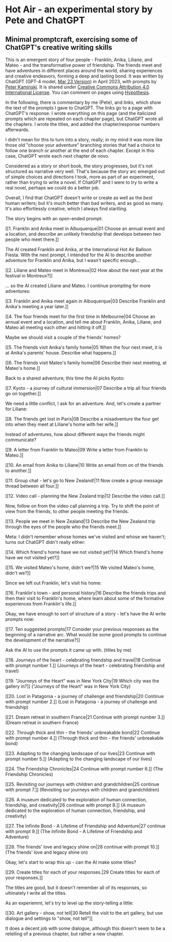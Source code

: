 # Hot Air - an experimental story by Pete and ChatGPT

## Minimal promptcraft, exercising some of ChatGPT's creative writing skills

This is an emergent story of four people - Franklin, Anika, Liliane, and Mateo - and the transformative power of friendship. The friends meet and have adventures in different places around the world, sharing experiences and creative endeavors, forming a deep and lasting bond. It was written by ChatGPT (GPT-4 model, [Mar 23 Version](https://help.openai.com/en/articles/6825453-chatgpt-release-notes)) in April 2023, with prompts by [Peter Kaminski](http://peterkaminski.wiki/). It is shared under [Creative Commons Attribution 4.0 International License](http://creativecommons.org/licenses/by/4.0/). You can comment on pages using [Hypothesis](https://web.hypothes.is/).

In the following, there is commentary by me (Pete), and links, which show the text of the prompts I gave to ChatGPT. The links go to a page with ChatGPT's response. I wrote everything on this page (and the italicized prompts which are repeated on each chapter page), but ChatGPT wrote all the chapters.  I wrote the titles, and added the chapter/response numbers afterwards.

I didn't mean for this to turn into a story, really; in my mind it was more like those old "choose your adventure" branching stories that had a choice to follow one branch or another at the end of each chapter. Except in this case, ChatGPT wrote each next chapter de novo.

Considered as a story or short book, the story progresses, but it's not structured as narrative very well. That's because the story arc emerged out of simple choices and directions I took, more as part of an experiment, rather than trying to write a novel. If ChatGPT and I were to try to write a real novel, perhaps we could do a better job.

Overall, I find that ChatGPT doesn't write or create as well as the *best* human writers; but it's much better than bad writers, and as good as many. It's also effortlessly creative, which I always find startling.

The story begins with an open-ended prompt:

[[1. Franklin and Anika meet in Albuquerque|01 Choose an annual event and a location, and describe an unlikely friendship that develops between two people who meet there.]]

The AI created Franklin and Anika, at the International Hot Air Balloon Fiesta.  With the next prompt, I intended for the AI to describe another adventure for Franklin and Anika, but I wasn't specific enough...

[[2. Liliane and Mateo meet in Montreux|02 How about the next year at the festival in Montreux?]]

... so the AI created Liliane and Mateo. I continue prompting for more adventures:

[[3. Franklin and Anika meet again in Albuquerque|03 Describe Franklin and Anika's meeting a year later.]]

[[4. The four friends meet for the first time in Melbourne|04 Choose an annual event and a location, and tell me about Franklin, Anika, Liliane, and Mateo all meeting each other and hitting it off.]]

Maybe we should visit a couple of the friends' homes?

[[5. The friends visit Anika's family home|05 When the four next meet, it is at Anika's parents' house. Describe what happens.]]

[[6. The friends visit Mateo's family home|06 Describe their next meeting, at Mateo's home.]]

Back to a shared adventure; this time the AI picks Kyoto:

[[7. Kyoto - a journey of cultural immersion|07 Describe a trip all four friends go on together.]]

We need a little conflict, I ask for an adventure. And, let's create a partner for Liliane:

[[8. The friends get lost in Paris|08 Describe a misadventure the four get into when they meet at Liliane's home with her wife.]]

Instead of adventures, how about different ways the friends might communicate?

[[9. A letter from Franklin to Mateo|09 Write a letter from Franklin to Mateo.]]

[[10. An email from Anika to Liliane|10 Write an email from on of the friends to another.]]

[[11. Group chat - let's go to New Zealand!|11 Now create a group message thread between all four.]]

[[12. Video call - planning the New Zealand trip|12 Describe the video call.]]

Now, follow on from the video call planning a trip. Try to shift the point of view from the friends, to other people meeting the friends.

[[13. People we meet in New Zealand|13 Describe the New Zealand trip through the eyes of the people who the friends meet.]]

Meta: I didn't remember whose homes we've visited and whose we haven't; turns out ChatGPT didn't really either:

[[14. Which friend's home have we not visited yet?|14 Which friend's home have we not visited yet?]]

[[15. We visited Mateo's home, didn't we?|15 We visited Mateo's home, didn't we?]]

Since we left out Franklin, let's visit his home:

[[16. Franklin's town - and personal history|16 Describe the friends trips and then their visit to Franklin's home, where learn about some of the formative experiences from Franklin's life.]]

Okay, we have enough to sort of structure of a story - let's have the AI write prompts now:

[[17. Ten suggested prompts|17 Consider your previous responses as the beginning of a narrative arc. What would be some good prompts to continue the development of the narrative?]]

Ask the AI to use the prompts it came up with. (titles by me)

[[18. Journeys of the heart - celebrating friendship and travel|18 Continue with prompt number 1.]] (Journeys of the heart - celebrating friendship and travel)

[[19. "Journeys of the Heart" was in New York City|19 Which city was the gallery in?]] ("Journeys of the Heart" was in New York City)

[[20. Lost in Patagonia - a journey of challenge and friendship|20 Continue with prompt number 2.]] (Lost in Patagonia - a journey of challenge and friendship)

[[21. Dream retreat in southern France|21 Continue with prompt number 3.]] (Dream retreat in southern France)

[[22. Through thick and thin - the friends' unbreakable bond|22 Continue with prompt number 4.]] (Through thick and thin - the friends' unbreakable bond)

[[23. Adapting to the changing landscape of our lives|23 Continue with prompt number 5.]] (Adapting to the changing landscape of our lives)

[[24. The Friendship Chronicles|24 Continue with prompt number 6.]] (The Friendship Chronicles)

[[25. Revisiting our journeys with children and grandchildren|25 continue with prompt 7.]] (Revisiting our journeys with children and grandchildren)

[[26. A museum dedicated to the exploration of human connection, friendship, and creativity|26 continue with prompt 8.]] (A museum dedicated to the exploration of human connection, friendship, and creativity)

[[27. The Infinite Bond - A Lifetime of Friendship and Adventure|27 continue with prompt 9.]] (The Infinite Bond - A Lifetime of Friendship and Adventure)

[[28. The friends' love and legacy shine on|28 continue with prompt 10.]] (The friends' love and legacy shine on)

Okay, let's start to wrap this up - can the AI make some titles?

[[29. Create titles for each of your responses.|29 Create titles for each of your responses.]]

The titles are good, but it doesn't remember all of its responses, so ultimately I write all the titles.

As an experiemnt, let's try to level up the story-telling a little:

[[30. Art gallery - show, not tell|30 Retell the visit to the art gallery, but use dialogue and settings to "show, not tell"]]

It does a decent job with some dialogue, although this doesn't seem to be a retelling of a previous chapter, but rather a new chapter.